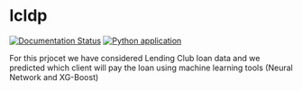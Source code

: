 # lcldp
[![Documentation Status](https://readthedocs.org/projects/lcldp-final/badge/?version=latest)](https://lcldp-final.readthedocs.io/en/latest/?badge=latest)
[![Python application](https://github.com/lucaminuel/lcldp/actions/workflows/python-app.yml/badge.svg)](https://github.com/lucaminuel/lcldp/actions/workflows/python-app.yml)

For this prjocet we have considered Lending Club loan data and we predicted which client will pay the loan using machine learning tools (Neural Network and XG-Boost) 
